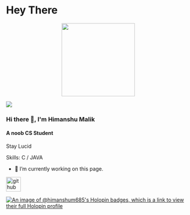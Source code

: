 # Hey There

<div id="header" align="center">
  <img src="https://media.giphy.com/media/M9gbBd9nbDrOTu1Mqx/giphy.gif" width="200"/>
</div>

[![](https://visitcount.itsvg.in/api?id=HimanshuM685&label=Profile%20Views&color=0&icon=5&pretty=true)](https://visitcount.itsvg.in)

### Hi there 👋, I'm Himanshu Malik
#### A noob CS Student

Stay Lucid

Skills: C / JAVA

- 🔭 I’m currently working on this page. 

[<img src='https://cdn.jsdelivr.net/npm/simple-icons@3.0.1/icons/github.svg' alt='github' height='40'>](https://github.com/HimanshuM685)  

[![An image of @himanshum685's Holopin badges, which is a link to view their full Holopin profile](https://holopin.me/himanshum685)](https://holopin.io/@himanshum685)

